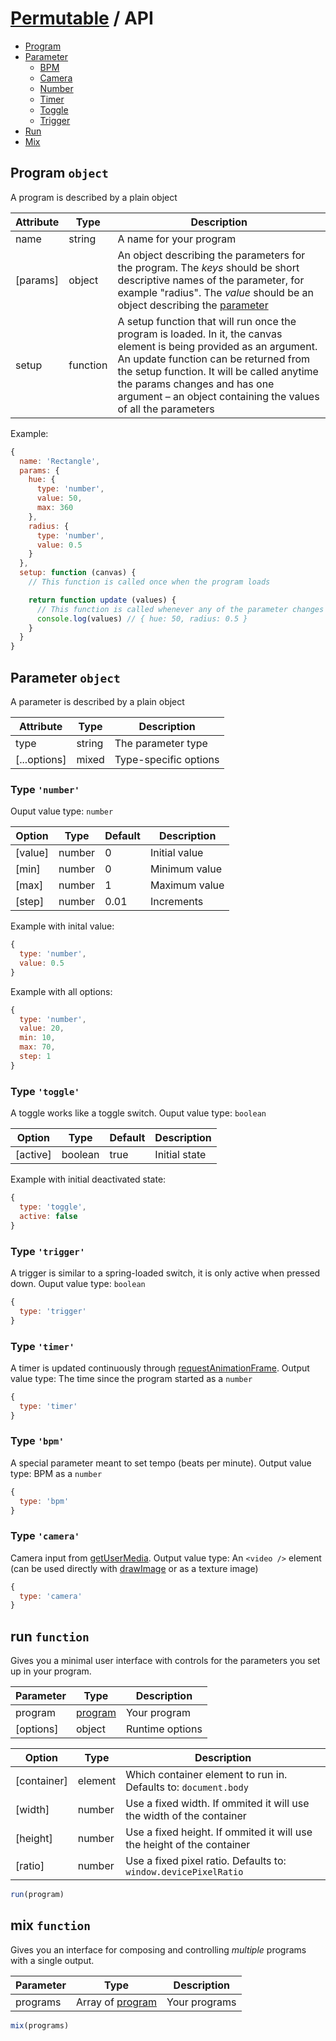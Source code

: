 # [Permutable](/) / API

* [Program](#program-object)
* [Parameter](#parameter-object)
  * [BPM](#type-bpm)
  * [Camera](#type-camera)
  * [Number](#type-number)
  * [Timer](#type-timer)
  * [Toggle](#type-toggle)
  * [Trigger](#type-trigger)
* [Run](#run-function)
* [Mix](#mix-function)

## Program `object`

A program is described by a plain object

| Attribute | Type | Description |
| --- | --- | --- |
| name | string | A name for your program |
| [params] | object | An object describing the parameters for the program. The _keys_ should be short descriptive names of the parameter, for example "radius". The _value_ should be an object describing the [parameter](#parameter) |
| setup | function | A setup function that will run once the program is loaded. In it, the canvas element is being provided as an argument. An update function can be returned from the setup function. It will be called anytime the params changes and has one argument – an object containing the values of all the parameters  |

Example:

```javascript
{
  name: 'Rectangle',
  params: {
    hue: {
      type: 'number',
      value: 50,
      max: 360
    },
    radius: {
      type: 'number',
      value: 0.5
    }
  },
  setup: function (canvas) {
    // This function is called once when the program loads

    return function update (values) {
      // This function is called whenever any of the parameter changes
      console.log(values) // { hue: 50, radius: 0.5 }
    }
  }
}
```

## Parameter `object`

A parameter is described by a plain object

| Attribute | Type | Description |
| --- | --- | --- |
| type | string | The parameter type |
| [...options] | mixed | Type-specific options |

### Type `'number'`

Ouput value type: `number`

| Option | Type | Default | Description |
| --- | --- | --- | --- |
| [value] | number | 0 | Initial value |
| [min] | number | 0 | Minimum value |
| [max] | number | 1 | Maximum value |
| [step] | number | 0.01 | Increments |

Example with inital value:

```javascript
{
  type: 'number',
  value: 0.5
}
```

Example with all options:

```javascript
{
  type: 'number',
  value: 20,
  min: 10,
  max: 70,
  step: 1
}
```

### Type `'toggle'`

A toggle works like a toggle switch. Ouput value type: `boolean`

| Option | Type | Default | Description |
| --- | --- | --- | --- |
| [active] | boolean | true | Initial state |

Example with initial deactivated state:

```javascript
{
  type: 'toggle',
  active: false
}
```

### Type `'trigger'`

A trigger is similar to a spring-loaded switch, it is only active when pressed down. Ouput value type: `boolean`

```javascript
{
  type: 'trigger'
}
```

### Type `'timer'`

A timer is updated continuously through [requestAnimationFrame](https://developer.mozilla.org/en-US/docs/Web/API/window/requestAnimationFrame). Output value type: The time since the program started as a `number`

```javascript
{
  type: 'timer'
}
```

### Type `'bpm'`

A special parameter meant to set tempo (beats per minute). Output value type: BPM as a `number`

```javascript
{
  type: 'bpm'
}
```

### Type `'camera'`

Camera input from [getUserMedia](https://developer.mozilla.org/en-US/docs/Web/API/Navigator/getUserMedia). Output value type: An `<video />` element (can be used directly with [drawImage](https://developer.mozilla.org/en-US/docs/Web/API/CanvasRenderingContext2D/drawImage) or as a texture image)

```javascript
{
  type: 'camera'
}
```

## run `function`

Gives you a minimal user interface with controls for the parameters you set up in your program.

| Parameter | Type | Description |
| --- | --- | --- |
| program | [program](#program) | Your program |
| [options] | object | Runtime options |

| Option | Type | Description |
| --- | --- | --- |
| [container] | element | Which container element to run in. Defaults to: `document.body` |
| [width] | number | Use a fixed width. If ommited it will use the width of the container |
| [height] | number | Use a fixed height. If ommited it will use the height of the container |
| [ratio] | number | Use a fixed pixel ratio. Defaults to: `window.devicePixelRatio` |

```javascript
run(program)
```

## mix `function`

Gives you an interface for composing and controlling _multiple_ programs with a single output.

| Parameter | Type | Description |
| --- | --- | --- |
| programs | Array of [program](#program) | Your programs |

```javascript
mix(programs)
```
